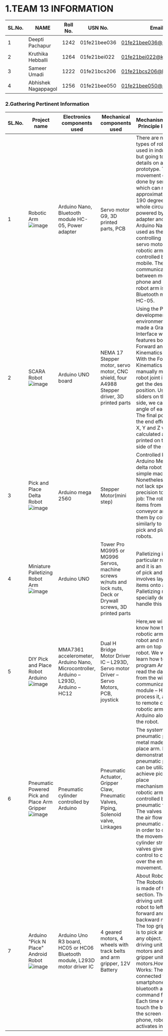 # 1.TEAM 13 INFORMATION
| SL.No. | NAME | Roll No. | USN No. | Email | Contact |
|--------|------|----------|---------|-------|---------|
|1| Deepti Pachapur | 1242 | 01fe21bee036 | 01fe21bee036@kletech.ac.in | 9380208850 |
|2| Kruthika Hebballi | 1264 | 01fe21bei022 | 01fe21bei022@kletech.ac.in | 6363154562 |
|3| Sameer Umadi | 1222 | 01fe21bcs206 | 01fe21bcs206@kletech.ac.in | 6363731583 |
|4| Abhishek Nagappagol | 1256 | 01fe21bee050 | 01fe21bee050@kletech.ac.in | 8296615667 |

### 2.Gathering Pertinent Information
| SL.No. | Project name | Electronics components used | Mechanical components used | Mechanism/working Principle Identified | Reffered links |
|--------|--------------|-----------------------------|----------------------------|---------------------|----------------|
|1|Robotic Arm ![image](https://user-images.githubusercontent.com/105263783/168217937-6a62d78c-63b5-4576-ad6c-bcaeff601e86.png)|Arduino Nano, Bluetooth module HC-05, Power adapter| Servo motor G9, 3D printed parts, PCB|There are numerous types of robotic arm used in industries but going to give you details on a basic prototype. The movement of parts is done by servomotor, which can rotate approximately up to 190 degrees. The whole circuit is powered by 12-volt adapter and an Arduino Nano is used as the controlling unit. The servo motor for robotic arm is controlled by android mobile. The communication between mobile phone and servo robot arm is done by Bluetooth module HC-05.|https://www.circuitstoday.com/simple-robotic-arm-project-using-arduino|
|2|SCARA Robot ![image](https://user-images.githubusercontent.com/105263783/168220775-25dcf11e-adfd-4303-af4c-34a43c846bb5.png)|Arduino UNO board|NEMA 17 Stepper motor, servo motor, CNC shield, four A4988 Stepper driver, 3D printed parts|Using the Processing development environment, they made a Graphic User Interface which features both Forward and Inverse Kinematics control. With the Forward Kinematics we can manually move each robot joint in order to get the desired position. Using the sliders on the left side, we can set the angle of each joint. The final position of the end effector, the X, Y and Z values are calculated and printed on the right side of the screen.|https://howtomechatronics.com/projects/scara-robot-how-to-build-your-own-arduino-based-robot/ |
|3|Pick and Place Delta Robot ![image](https://user-images.githubusercontent.com/105263783/168463263-a9b84352-17e2-4bdd-a6f4-3f33b1cc6a65.png)|Arduino mega 2560|Stepper Motor(mini step)|Controlled by an Arduino Mega, this delta robot is a fairly simple machine. Nonetheless, it does not lack speed or precision to fulfill its job: The robot picks items from a conveyor and sorts them by color similarly to industrial pick and place robots.|https://create.arduino.cc/projecthub/ArduinoFT/pick-and-place-delta-robot-controlled-by-arduino-mega-3eff40|
|4|Miniature Palletizing Robot Arm ![image](https://user-images.githubusercontent.com/105263783/168463330-e57ab0a0-7b23-488e-ae77-119388eea0cd.png)|Arduino UNO| Tower Pro MG995 or MG996 Servos, machine screws w/nuts and lock nuts, Deck or Drywall screws, 3D printed parts|Palletizing is a very particular robot task and it is an extension of pick and place. It involves layering items onto a pallet. Palletizing robots are specially designed to handle this task.|https://www.instructables.com/UArm-Miniature-Palletizing-Robot-Arm-for-Arduino/    https://robodk.com/blog/guide-pick-and-place-robots/|
|5|DIY Pick and Place Robot Arduino ![image](https://user-images.githubusercontent.com/105263783/168463608-322d4cb3-a341-49ef-9836-eff122efe05a.png)|MMA7361  accelerometer, Arduino Nano, Microcontroller, Arduino – L293D, Arduino – HC12| Dual H Bridge Motor Driver IC – L293D, Servo motor Driver – Servo Motors, PCB, joystick| Here,we will get to know how to make a robotic arm, build a robot and mount the arm on top of the robot. We will also learn how to program Arduino to read the data coming from the wireless communication module – HC12, process it, and how to remote control the robotic arm with Arduino along with the robot.| https://rootsaid.com/pick-and-place-robot-arduino/|
|6|Pneumatic Powered Pick and Place Arm Gripper ![image](https://user-images.githubusercontent.com/105263783/168463901-9ea0a859-4aeb-472d-8ba4-7ed9c33c48c2.png)|Pneumatic cylinder controlled by Arduino| Pneumatic Actuator, Gripper Claw, Pneumatic Valves, Piping, Solenoid valve, Linkages| The system is a pneumatic powered metal made pick and place arm. It demonstrates how a pneumatic power can be utilized to achieve pick and place mechanism.The robotic arm is controlled by 4 pneumatic valves. The valves control the air flow to the pneumatic actuators in order to control the movement of the cylinder stroke. The valves give a manual control to control over the entire arm movement.|https://nevonprojects.com/pneumatic-powered-metal-pick-and-place-arm/|
|7|Arduino "Pick N Place" Android Robot ![image](https://user-images.githubusercontent.com/105263783/168469183-3417039c-0703-4d04-b8b3-3c6873dc2a96.png)|Arduino Uno R3 board, HC05 or HC06 Bluetooth module, L293D motor driver IC|4 geared motors, 4 wheels with track belts and arm gripper, 12V Battery|About Robot body: The Robotic arm kit is made of two section. The bottom driving unit takes the robot to left, right, forward and backward motion. The top gripper unit is to pick and place any object. The driving unit has two motors and also the gripper unit has two motors.How It Works: The robot is connected to the smartphone via bluetooth and takes command from that. Each time when we touch the button on the screen of the phone, robot activates in action.|https://www.instructables.com/Arduino-Pick-N-Place-Android-Robot/|

